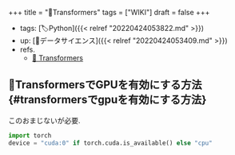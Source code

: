 +++
title = "📝Transformers"
tags = ["WIKI"]
draft = false
+++

-   tags: [🏷Python]({{< relref "20220424053822.md" >}})
-   up: [📂データサイエンス]({{< relref "20220424053409.md" >}})
-   refs.
    -   [🤗 Transformers](https://huggingface.co/docs/transformers/index)


## 🔧TransformersでGPUを有効にする方法 {#transformersでgpuを有効にする方法}

このおまじないが必要.

```python
import torch
device = "cuda:0" if torch.cuda.is_available() else "cpu"
```
